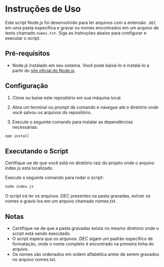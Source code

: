 # Instruções de Uso

Este script Node.js foi desenvolvido para ler arquivos com a extensão `.DEC` em uma pasta específica e gravar os nomes encontrados em um arquivo de texto chamado `nomes.txt`. Siga as instruções abaixo para configurar e executar o script.

## Pré-requisitos

- Node.js instalado em seu sistema. Você pode baixá-lo e instalá-lo a partir do [site oficial do Node.js](https://nodejs.org/).

## Configuração

1. Clone ou baixe este repositório em sua máquina local.

2. Abra um terminal ou prompt de comando e navegue até o diretório onde você salvou os arquivos do repositório.

3. Execute o seguinte comando para instalar as dependências necessárias:

```bash
npm install
```

## Executando o Script
Certifique-se de que você está no diretório raiz do projeto onde o arquivo index.js está localizado.

Execute o seguinte comando para rodar o script:

```bash
node index.js
```

O script irá ler os arquivos .DEC presentes na pasta gravadas, extrair os nomes e gravá-los em um arquivo chamado nomes.txt.

## Notas

- Certifique-se de que a pasta gravadas exista no mesmo diretório onde o script está sendo executado.
- O script espera que os arquivos .DEC sigam um padrão específico de formatação, onde o nome completo é encontrado na primeira linha do arquivo.
- Os nomes são ordenados em ordem alfabética antes de serem gravados no arquivo nomes.txt.